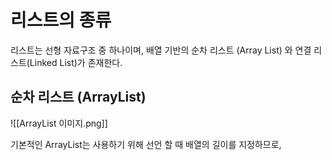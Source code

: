 # 리스트의 종류
리스트는 선형 자료구조 중 하나이며, 배열 기반의 순차 리스트 (Array List) 와 연결 리스트(Linked List)가 존재한다.  



## 순차 리스트 (ArrayList)
![[ArrayList 이미지.png]]


기본적인 ArrayList는 사용하기 위해 선언 할 때 배열의 길이를 지정하므로, 